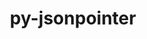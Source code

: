 ---
title: "py-jsonpointer"
layout: cache
categories: [package, v0.18.1]
meta: {"versions": ["1.9"], "compilers": ["gcc@=7.5.0"], "oss": ["ubuntu18.04"], "platforms": ["linux"], "targets": ["x86_64"], "stacks": ["e4s", "root"], "num_specs": 1, "num_specs_by_stack": {"e4s": 1, "root": 1}}
spec_details: [{"hash": "q2xjbxtr4y4nxcnbzrpzdrrzk2lczial", "compiler": "gcc@=7.5.0", "versions": ["1.9"], "os": "ubuntu18.04", "platform": "linux", "target": "x86_64", "variants": [], "stacks": ["e4s", "root"], "size": "-", "tarball": "https://binaries.spack.io/v0.18.1/build_cache/linux-ubuntu18.04-x86_64/gcc-7.5.0/py-jsonpointer-1.9/linux-ubuntu18.04-x86_64-gcc-7.5.0-py-jsonpointer-1.9-q2xjbxtr4y4nxcnbzrpzdrrzk2lczial.spack"}]
---